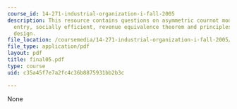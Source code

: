 ```yaml
---
course_id: 14-271-industrial-organization-i-fall-2005
description: This resource contains questions on asymmetric cournot model, whether
  entry, socially efficient, revenue equivalence theorem and principles of patent
  design.
file_location: /coursemedia/14-271-industrial-organization-i-fall-2005/c35a45f7e7a2fc4c36b8875931bb2b3c_final05.pdf
file_type: application/pdf
layout: pdf
title: final05.pdf
type: course
uid: c35a45f7e7a2fc4c36b8875931bb2b3c

---
```

None